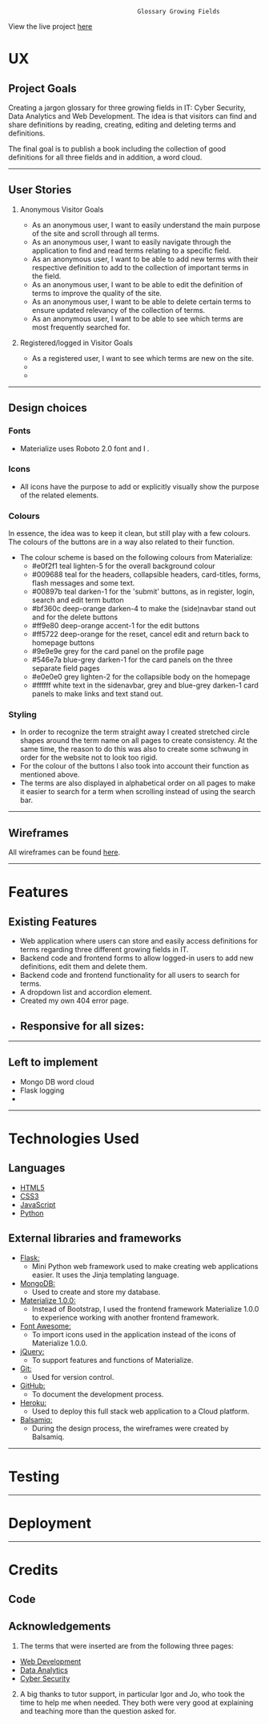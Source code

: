                                         Glossary Growing Fields
View the live project <a href="" target="_blank">here</a>

# UX
## Project Goals
Creating a jargon glossary for three growing fields in IT: Cyber Security, Data Analytics and Web Development. The idea is that visitors can find and share definitions by reading, creating, editing and deleting terms and definitions.

The final goal is to publish a book including the collection of good definitions for all three fields and in addition, a word cloud.

----
## User Stories
1. Anonymous Visitor Goals
    - As an anonymous user, I want to easily understand the main purpose of the site and scroll through all terms.
    - As an anonymous user, I want to easily navigate through the application to find and read terms relating to a specific field.
    - As an anonymous user, I want to be able to add new terms with their respective definition to add to the collection of important terms in the field.
    - As an anonymous user, I want to be able to edit the definition of terms to improve the quality of the site.
    - As an anonymous user, I want to be able to delete certain terms to ensure updated relevancy of the collection of terms.
    - As an anonymous user, I want to be able to see which terms are most frequently searched for.

2. Registered/logged in Visitor Goals
    - As a registered user, I want to see which terms are new on the site.
    -
    -


  
----
## Design choices
### Fonts
- Materialize uses Roboto 2.0 font and I .
### Icons
- All icons have the purpose to add or explicitly visually show the purpose of the related elements.
### Colours
In essence, the idea was to keep it clean, but still play with a few colours. The colours of the buttons are in a way also related to their function.   
- The colour scheme is based on the following colours from Materialize:
    - #e0f2f1 teal lighten-5 for the overall background colour
    - #009688 teal for the headers, collapsible headers, card-titles, forms, flash messages and some text.
    - #00897b teal darken-1 for the 'submit' buttons, as in register, login, search and edit term button
    - #bf360c deep-orange darken-4 to make the (side)navbar stand out and for the delete buttons
    - #ff9e80 deep-orange accent-1 for the edit buttons
    - #ff5722 deep-orange for the reset, cancel edit and return back to homepage buttons
    - #9e9e9e grey for the card panel on the profile page
    - #546e7a blue-grey darken-1 for the card panels on the three separate field pages
    - #e0e0e0 grey lighten-2 for the collapsible body on the homepage
    - #ffffff white text in the sidenavbar, grey and blue-grey darken-1 card panels to make links and text stand out.

### Styling
- In order to recognize the term straight away I created stretched circle shapes around the term name on all pages to create consistency. At the same time, the reason to do this was also to create some schwung in order for the website not to look too rigid. 
- For the colour of the buttons I also took into account their function as mentioned above.
- The terms are also displayed in alphabetical order on all pages to make it easier to search for a term when scrolling instead of using the search bar. 

----
## Wireframes

All wireframes can be found <a href="" target="_blank">here</a>.

----
# Features
## Existing Features
- Web application where users can store and easily access definitions for terms regarding three different growing fields in IT.
- Backend code and frontend forms to allow logged-in users to add new definitions, edit them and delete them.
- Backend code and frontend functionality for all users to search for terms.
- A dropdown list and accordion element.
- Created my own 404 error page.
- Responsive for all sizes:
    - 

----
## Left to implement
- Mongo DB word cloud
- Flask logging 
-

----
# Technologies Used
## Languages 
- <a href="https://en.wikipedia.org/wiki/HTML5" target="_blank"> HTML5 </a>
- <a href="https://en.wikipedia.org/wiki/CSS" target="_blank"> CSS3 </a>
- <a href="https://en.wikipedia.org/wiki/JavaScript" target="_blank"> JavaScript </a>
- <a href="https://en.wikipedia.org/wiki/Python_(programming_language)" target="_blank"> Python </a>
## External libraries and frameworks
- <a href="https://en.wikipedia.org/wiki/Flask_(web_framework)" target="_blank"> Flask: </a>
    - Mini Python web framework used to make creating web applications easier. It uses the Jinja templating language.
- <a href="https://www.mongodb.com/" target="_blank"> MongoDB: </a>
    - Used to create and store my database.
- <a href="https://materializecss.com/" target="_blank"> Materialize 1.0.0: </a>
    - Instead of Bootstrap, I used the frontend framework Materialize 1.0.0 to experience working with another frontend framework.
- <a href="https://fontawesome.com/" target="_blank"> Font Awesome: </a>
    - To import icons used in the application instead of the icons of Materialize 1.0.0.
- <a href="https://jquery.com/" target="_blank"> jQuery:  </a>
    - To support features and functions of Materialize.
- <a href="https://git-scm.com/" target="_blank"> Git: </a>
    - Used for version control.
- <a href="https://github.com/" target="_blank"> GitHub: </a>
    - To document the development process.
- <a href="https://heroku.com/" target="_blank"> Heroku: </a>
    - Used to deploy this full stack web application to a Cloud platform.
- <a href="https://balsamiq.com/" target="_blank"> Balsamiq:</a> 
    - During the design process, the wireframes were created by Balsamiq.
    
----
# Testing

----
# Deployment

----
# Credits
## Code

## Acknowledgements
1. The terms that were inserted are from the following three pages:
- <a href="https://careerfoundry.com/en/blog/web-development/50-web-development-buzzwords-that-all-new-programmers-should-learn/" target="_blank">Web Development</a>
- <a href="https://devsdata.com/big-data-terms-every-manager-should-know/" target="_blank">Data Analytics</a>
- <a href="https://www.globalknowledge.com/us-en/topics/cybersecurity/glossary-of-terms/#gref" target="_blank">Cyber Security</a>
2. A big thanks to tutor support, in particular Igor and Jo, who took the time to help me when needed. They both were very good at explaining and teaching more than the question asked for.

